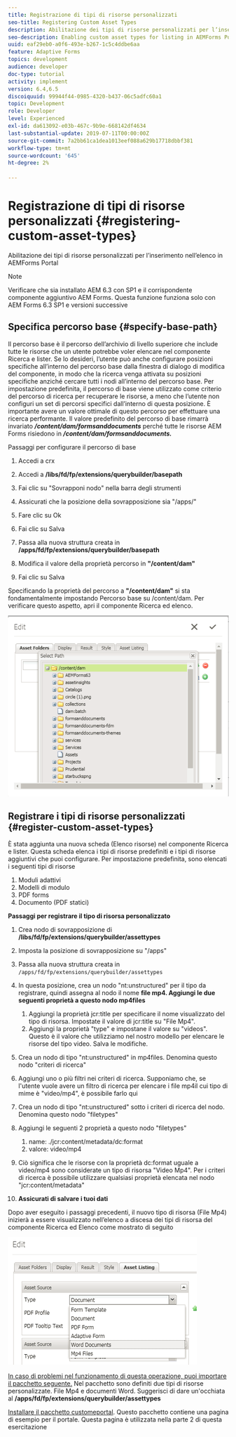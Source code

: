 ```yaml
---
title: Registrazione di tipi di risorse personalizzati
seo-title: Registering Custom Asset Types
description: Abilitazione dei tipi di risorse personalizzati per l’inserimento nell’elenco in AEMForms Portal
seo-description: Enabling custom asset types for listing in AEMForms Portal
uuid: eaf29eb0-a0f6-493e-b267-1c5c4ddbe6aa
feature: Adaptive Forms
topics: development
audience: developer
doc-type: tutorial
activity: implement
version: 6.4,6.5
discoiquuid: 99944f44-0985-4320-b437-06c5adfc60a1
topic: Development
role: Developer
level: Experienced
exl-id: da613092-e03b-467c-9b9e-668142df4634
last-substantial-update: 2019-07-11T00:00:00Z
source-git-commit: 7a2bb61ca1dea1013eef088a629b17718dbbf381
workflow-type: tm+mt
source-wordcount: '645'
ht-degree: 2%

---
```


# Registrazione di tipi di risorse personalizzati {#registering-custom-asset-types}

Abilitazione dei tipi di risorse personalizzati per l’inserimento nell’elenco in AEMForms Portal

>[!NOTE]
>
>Verificare che sia installato AEM 6.3 con SP1 e il corrispondente componente aggiuntivo AEM Forms. Questa funzione funziona solo con AEM Forms 6.3 SP1 e versioni successive

## Specifica percorso base {#specify-base-path}

Il percorso base è il percorso dell’archivio di livello superiore che include tutte le risorse che un utente potrebbe voler elencare nel componente Ricerca e lister. Se lo desideri, l’utente può anche configurare posizioni specifiche all’interno del percorso base dalla finestra di dialogo di modifica del componente, in modo che la ricerca venga attivata su posizioni specifiche anziché cercare tutti i nodi all’interno del percorso base. Per impostazione predefinita, il percorso di base viene utilizzato come criterio del percorso di ricerca per recuperare le risorse, a meno che l’utente non configuri un set di percorsi specifici dall’interno di questa posizione. È importante avere un valore ottimale di questo percorso per effettuare una ricerca performante. Il valore predefinito del percorso di base rimarrà invariato **_/content/dam/formsanddocuments_** perché tutte le risorse AEM Forms risiedono in **_/content/dam/formsanddocuments._**

Passaggi per configurare il percorso di base

1. Accedi a crx
1. Accedi a **/libs/fd/fp/extensions/querybuilder/basepath**

1. Fai clic su &quot;Sovrapponi nodo&quot; nella barra degli strumenti
1. Assicurati che la posizione della sovrapposizione sia &quot;/apps/&quot;
1. Fare clic su Ok
1. Fai clic su Salva
1. Passa alla nuova struttura creata in **/apps/fd/fp/extensions/querybuilder/basepath**

1. Modifica il valore della proprietà percorso in **&quot;/content/dam&quot;**
1. Fai clic su Salva

Specificando la proprietà del percorso a **&quot;/content/dam&quot;** si sta fondamentalmente impostando Percorso base su /content/dam. Per verificare questo aspetto, apri il componente Ricerca ed elenco.

![basepath](assets/basepath.png)

## Registrare i tipi di risorse personalizzati {#register-custom-asset-types}

È stata aggiunta una nuova scheda (Elenco risorse) nel componente Ricerca e lister. Questa scheda elenca i tipi di risorse predefiniti e i tipi di risorse aggiuntivi che puoi configurare. Per impostazione predefinita, sono elencati i seguenti tipi di risorse

1. Moduli adattivi
1. Modelli di modulo
1. PDF forms
1. Documento (PDF statici)

**Passaggi per registrare il tipo di risorsa personalizzato**

1. Crea nodo di sovrapposizione di **/libs/fd/fp/extensions/querybuilder/assettypes**

1. Imposta la posizione di sovrapposizione su &quot;/apps&quot;
1. Passa alla nuova struttura creata in `/apps/fd/fp/extensions/querybuilder/assettypes`

1. In questa posizione, crea un nodo &quot;nt:unstructured&quot; per il tipo da registrare, quindi assegna al nodo il nome **file mp4. Aggiungi le due seguenti proprietà a questo nodo mp4files**

   1. Aggiungi la proprietà jcr:title per specificare il nome visualizzato del tipo di risorsa. Impostate il valore di jcr:title su &quot;File Mp4&quot;.
   1. Aggiungi la proprietà &quot;type&quot; e impostane il valore su &quot;videos&quot;. Questo è il valore che utilizziamo nel nostro modello per elencare le risorse del tipo video. Salva le modifiche.

1. Crea un nodo di tipo &quot;nt:unstructured&quot; in mp4files. Denomina questo nodo &quot;criteri di ricerca&quot;
1. Aggiungi uno o più filtri nei criteri di ricerca. Supponiamo che, se l&#39;utente vuole avere un filtro di ricerca per elencare i file mp4il cui tipo di mime è &quot;video/mp4&quot;, è possibile farlo qui
1. Crea un nodo di tipo &quot;nt:unstructured&quot; sotto i criteri di ricerca del nodo. Denomina questo nodo &quot;filetypes&quot;
1. Aggiungi le seguenti 2 proprietà a questo nodo &quot;filetypes&quot;

   1. name: ./jcr:content/metadata/dc:format
   1. valore: video/mp4

1. Ciò significa che le risorse con la proprietà dc:format uguale a video/mp4 sono considerate un tipo di risorsa &quot;Video Mp4&quot;. Per i criteri di ricerca è possibile utilizzare qualsiasi proprietà elencata nel nodo &quot;jcr:content/metadata&quot;

1. **Assicurati di salvare i tuoi dati**

Dopo aver eseguito i passaggi precedenti, il nuovo tipo di risorsa (File Mp4) inizierà a essere visualizzato nell’elenco a discesa dei tipi di risorsa del componente Ricerca ed Elenco come mostrato di seguito

![mp4files](assets/mp4files.png)

[In caso di problemi nel funzionamento di questa operazione, puoi importare il pacchetto seguente.](assets/assettypeskt1.zip) Nel pacchetto sono definiti due tipi di risorse personalizzate. File Mp4 e documenti Word. Suggerisci di dare un&#39;occhiata al **/apps/fd/fp/extensions/querybuilder/assettypes**

[Installare il pacchetto customeportal](assets/customportalpage.zip). Questo pacchetto contiene una pagina di esempio per il portale. Questa pagina è utilizzata nella parte 2 di questa esercitazione
